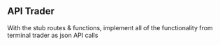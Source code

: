 ## API Trader

With the stub routes & functions, implement all of the functionality from terminal trader as json API calls
